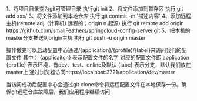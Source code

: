 1、将项目目录变为git可管理目录
    执行git init
2、将文件添加到暂存区
    执行 git add xxx/
3、将文件添加到本地仓库
    执行 git commit -m '描述内容'
4、添加远程主机(remote adj. (计算机) 远程的；origin n.起源)
    执行 git remote add origin https://github.com/smallFeathers/springcloud-config-server.git
5、把本机的master分支推送到origin主机
    执行 git push -u origin master

操作做完可以启动配置中心通过/{application}/{profile}/{label}来访问我们的配置文件
其中：
{applicaiton} 表示配置文件的名字 对应的配置文件即 application
{profile}   表示环境，有dev、test、online及默认
{labe}  表示分支，默认我们放在master上
通过浏览器访问https://localhost:3721/application/dev/master

当访问成功后配置中心会通过git clone命令将远程配置文件在本地保存一份。确保git远程仓库故障后，我们应用程序继续访问